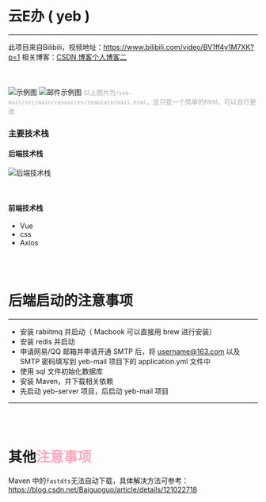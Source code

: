 # 云E办 ( yeb )
-----
此项目来自Bilibili，视频地址：https://www.bilibili.com/video/BV1ff4y1M7XK?p=1
相关博客：[CSDN 博客](https://blog.csdn.net/Hsk_03/article/details/125341293?spm=1001.2014.3001.5501)[个人博客二](http://jime.cc/2022/06/17/%E3%80%90%E9%A1%B9%E7%9B%AE%E3%80%91yeb%E5%90%8E%E7%AB%AF%E6%8A%80%E6%9C%AF%E6%A0%88for%20CSDN/)
<br><br><br><br>
![示例图](https://files.catbox.moe/vme765.png)
![邮件示例图](https://files.catbox.moe/t5sjdm.png)
<font size=2 color=darkgray>以上图片为`/yeb-mail/src/main/resources/template/mail.html`，这只是一个简单的html，可以自行更改</font>

### 主要技术栈
#### 后端技术栈
![后端技术栈](https://files.catbox.moe/72gk5j.png)


<br>

#### 前端技术栈
- Vue
- css
- Axios


<br>
<br>


# 后端启动的注意事项
-----
- 安装 rabiitmq 并启动（ Macbook 可以直接用 brew 进行安装）
- 安装 redis 并启动
- 申请网易/QQ 邮箱并申请开通 SMTP 后，将 username@163.com 以及 SMTP 密码填写到 yeb-mail 项目下的 application.yml 文件中
- 使用 sql 文件初始化数据库
- 安装 Maven，并下载相关依赖
- 先启动 yeb-server 项目，后启动 yeb-mail 项目


-----

 
<br>
<br>


# 其他<font color="#ffaabb">注意事项</font>
Maven 中的`fastdts`无法自动下载，具体解决方法可参考：https://blog.csdn.net/Baiguoguo/article/details/121022718


